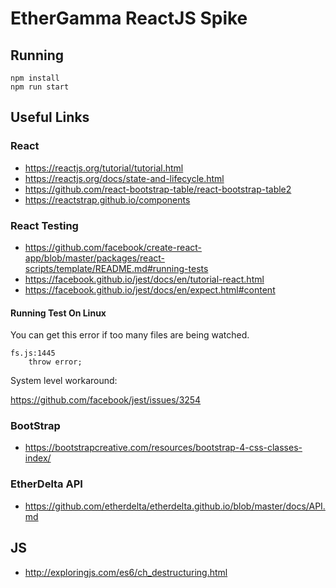 # EtherGamma ReactJS Spike

## Running

```
npm install
npm run start
```


## Useful Links

### React

* https://reactjs.org/tutorial/tutorial.html
* https://reactjs.org/docs/state-and-lifecycle.html
* https://github.com/react-bootstrap-table/react-bootstrap-table2
* https://reactstrap.github.io/components

### React Testing

* https://github.com/facebook/create-react-app/blob/master/packages/react-scripts/template/README.md#running-tests
* https://facebook.github.io/jest/docs/en/tutorial-react.html
* https://facebook.github.io/jest/docs/en/expect.html#content

#### Running Test On Linux

You can get this error if too many files are being watched. 

```
fs.js:1445
    throw error;
```

System level workaround:

https://github.com/facebook/jest/issues/3254



### BootStrap

* https://bootstrapcreative.com/resources/bootstrap-4-css-classes-index/

### EtherDelta API

* https://github.com/etherdelta/etherdelta.github.io/blob/master/docs/API.md

## JS

* http://exploringjs.com/es6/ch_destructuring.html